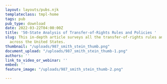 ```yaml
---
layout: layouts/pubs.njk
templateclass: tmpl-home
tags: pub
pub_type: download
date: 2022-03-22T04:00:00Z
title: '50-State Analysis of Transfer-of-Rights Rules and Policies '
slug: This in-depth article surveys all the transfer-of-rights rules and policies
  across the United States.
thumbnail: "/uploads/987_smith_stein_thumb.png"
document_upload: "/uploads/987_smith_stein_thumb-1.png"
authors: ''
link_to_video_or_webinar: ''
embed: ''
feature_image: "/uploads/987_smith_stein_thumb-2.png"

---
```

